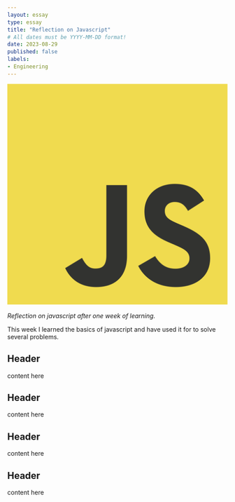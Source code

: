 ```yaml
---
layout: essay
type: essay
title: "Reflection on Javascript"
# All dates must be YYYY-MM-DD format!
date: 2023-08-29
published: false
labels:
- Engineering
---
```


<img width="1052" class="rounded float-start pe-4" src="../img/javascript/JavaScript-logo.png">

*Reflection on javascript after one week of learning.*

This week I learned the basics of javascript and have used it for to solve several problems.  

## Header

content here

## Header

content here

## Header

content here

## Header

content here
